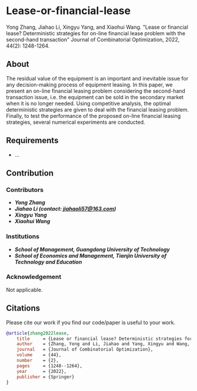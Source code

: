 # Lease-or-financial-lease
Yong Zhang, Jiahao Li, Xingyu Yang, and Xiaohui Wang. "Lease or financial lease? Deterministic strategies for on-line financial lease problem with the second-hand transaction" Journal of Combinatorial Optimization, 2022, 44(2): 1248-1264.

## About
The residual value of the equipment is an important and inevitable issue for any decision-making process of equipment leasing. In this paper, we present an on-line financial leasing problem considering the second-hand transaction issue, i.e. the equipment can be sold in the secondary market when it is no longer needed. Using competitive analysis, the optimal deterministic strategies are given to deal with the financial leasing problem. Finally, to test the performance of the proposed on-line financial leasing strategies, several numerical experiments are conducted.

## Requirements
* ...

## Contribution

### Contributors
* ***Yong Zhang***
* ***Jiahao Li (contact: jiahaoli57@163.com)***
* ***Xingyu Yang***
* ***Xiaohui Wang***

### Institutions
* ***School of Management, Guangdong University of Technology***
* ***School of Economics and Management, Tianjin University of Technology and Education***

### Acknowledgement
Not applicable.

## Citations
Please cite our work if you find our code/paper is useful to your work.
```bibtex
@article{zhang2022lease,
    title     = {Lease or financial lease? Deterministic strategies for on-line financial lease problem with the second-hand transaction},
    author    = {Zhang, Yong and Li, Jiahao and Yang, Xingyu and Wang, Xiaohui},
    journal   = {Journal of Combinatorial Optimization},
    volume    = {44},
    number    = {2},
    pages     = {1248--1264},
    year      = {2022},
    publisher = {Springer}
}
```
